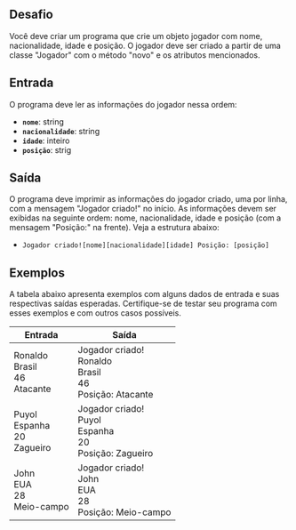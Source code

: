 ## **Desafio**

Você deve criar um programa que crie um objeto jogador com nome, nacionalidade, idade e posição. O jogador deve ser criado a partir de uma classe "Jogador" com o método "novo" e os atributos mencionados.

## **Entrada**

O programa deve ler as informações do jogador nessa ordem:

- **`nome`**: string
- **`nacionalidade`**: string
- **`idade`**: inteiro
- **`posição`**: strig

## **Saída**

O programa deve imprimir as informações do jogador criado, uma por linha, com a mensagem "Jogador criado!" no início. As informações devem ser exibidas na seguinte ordem: nome, nacionalidade, idade e posição (com a mensagem "Posição:" na frente). Veja a estrutura abaixo:

- `Jogador criado![nome][nacionalidade][idade] Posição: [posição]`

## **Exemplos**

A tabela abaixo apresenta exemplos com alguns dados de entrada e suas respectivas saídas esperadas. Certifique-se de testar seu programa com esses exemplos e com outros casos possíveis.

| Entrada | Saída |
| --- | --- |
| Ronaldo <br> Brasil <br> 46 <br> Atacante | Jogador criado! <br> Ronaldo <br> Brasil <br> 46 <br> Posição: Atacante |
| Puyol <br> Espanha <br> 20 <br> Zagueiro | Jogador criado! <br> Puyol <br> Espanha <br> 20 <br> Posição: Zagueiro |
| John <br> EUA <br> 28 <br> Meio-campo | Jogador criado! <br> John <br> EUA <br> 28 <br> Posição: Meio-campo |
